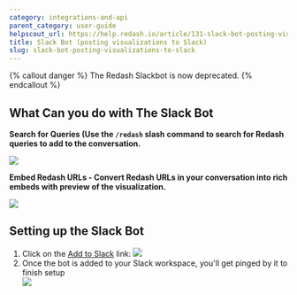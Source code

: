 ```yaml
---
category: integrations-and-api
parent_category: user-guide
helpscout_url: https://help.redash.io/article/131-slack-bot-posting-visualizations-to-slack
title: Slack Bot (posting visualizations to Slack)
slug: slack-bot-posting-visualizations-to-slack
---
```


{% callout danger %}
The Redash Slackbot is now deprecated.
{% endcallout %}
## What Can you do with The Slack Bot

**Search for Queries (Use the `/redash` slash command to search for Redash queries to add to the conversation.**

![](https://s3.amazonaws.com/helpscout.net/docs/assets/5877897f90336009736c5d9b/images/5a1c48972c7d3a272c0df9a2/file-VbAc93tixC.png)

**Embed Redash URLs - Convert Redash URLs in your conversation into rich embeds with preview of the visualization.**

![](https://s3.amazonaws.com/helpscout.net/docs/assets/5877897f90336009736c5d9b/images/5a1c4a81042863319924c7b4/file-D9EVKeW9IO.png)

## Setting up the Slack Bot

1. Click on the [Add to Slack](https://redash.io/slack) link:
   ![](https://s3.amazonaws.com/helpscout.net/docs/assets/5877897f90336009736c5d9b/images/5a1c432e2c7d3a272c0df966/file-TQbF399E9U.png)
2. Once the bot is added to your Slack workspace, you'll get pinged by it to finish setup  
   ![](https://s3.amazonaws.com/helpscout.net/docs/assets/5877897f90336009736c5d9b/images/5a1c4476042863319924c774/file-GPUjLNs1gl.png)
